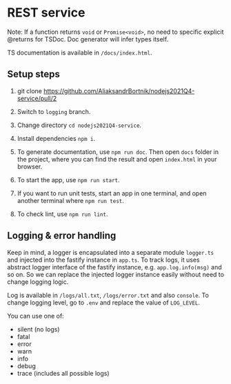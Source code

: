 # REST service

Note: If a function returns `void` or `Promise<void>`, no need to specific explicit @returns for TSDoc. Doc generator will infer types itself.

TS documentation is available in `/docs/index.html`.

## Setup steps
1. git clone https://github.com/AliaksandrBortnik/nodejs2021Q4-service/pull/2
2. Switch to `logging` branch.
3. Change directory `cd nodejs2021Q4-service`.
4. Install dependencies `npm i`.

5. To generate documentation, use `npm run doc`. Then open `docs` folder in the project, where you can find the result and open `index.html` in your browser.

6. To start the app, use `npm run start`.
7. If you want to run unit tests, start an app in one terminal, and open another terminal where `npm run test`.

8. To check lint, use `npm run lint`.

## Logging & error handling
Keep in mind, a logger is encapsulated into a separate module `logger.ts` and injected into the fastify instance in `app.ts`. To track logs, it uses abstract logger interface of the fastify instance, e.g. `app.log.info(msg)` and so on. So we can replace the injected logger instance easily without need to change logging logic.

Log is available in `/logs/all.txt`, `/logs/error.txt` and also `console`.
To change logging level, go to `.env` and replace the value of `LOG_LEVEL`.

You can use one of:
- silent (no logs)
- fatal
- error
- warn
- info
- debug
- trace (includes all possible logs)
